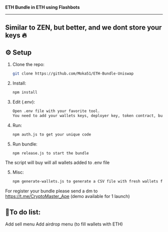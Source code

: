 

**ETH Bundle in ETH using Flashbots**

---

Similar to ZEN, but better, and we dont store your keys 🔥
---

## ⚙️ Setup

1. Clone the repo:
   ```bash
   git clone https://github.com/Moka51/ETH-Bundle-Uniswap

2. Install:
   ```bash
   npm install 

3. Edit (.env):
   ```bash
   Open .env file with your favorite tool. 
   You need to add your wallets keys, deployer key, token contract, buy amount and decimals

4. Run:
   ```bash
   npm auth.js to get your unique code 


5. Run bundle:
   ```bash
   npm release.js to start the bundle
The script will buy will all wallets added to .env file

5. Misc:
   ```bash
   npm generate-wallets.js to generate a CSV file with fresh wallets for the bundle


For register your bundle please send a dm to https://t.me/CryptoMaster_Ape (demo available for 1 launch)


## 🚦To do list:

   Add sell menu
   Add airdrop menu (to fill wallets with ETH)
   
 

